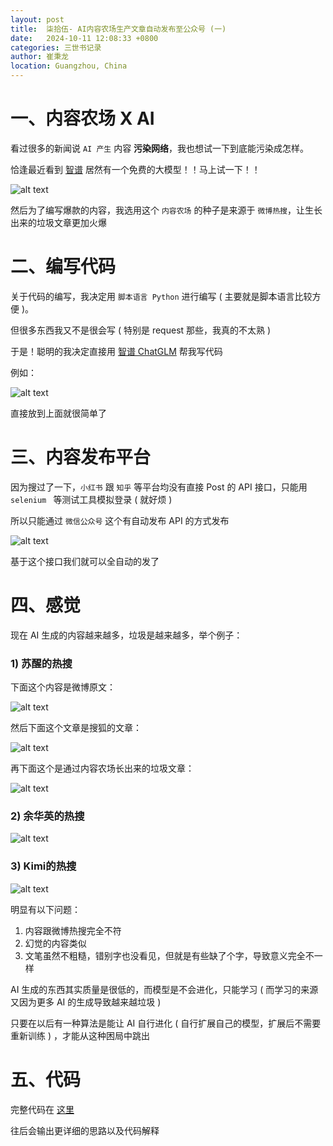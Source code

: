 ```yaml
---
layout: post
title:  柒拾伍- AI内容农场生产文章自动发布至公众号 (一)
date:   2024-10-11 12:08:33 +0800
categories: 三世书记录
author: 崔秉龙
location: Guangzhou, China
---
```


# 一、内容农场 X AI

看过很多的新闻说 `AI 产生` 内容 **污染网络**，我也想试一下到底能污染成怎样。

恰逢最近看到 [智谱](https://open.bigmodel.cn/) 居然有一个免费的大模型！！马上试一下！！

![alt text](/photo/InPost/SanShiShu/75/image.png)

然后为了编写爆款的内容，我选用这个 `内容农场` 的种子是来源于 `微博热搜`，让生长出来的垃圾文章更加火爆

# 二、编写代码

关于代码的编写，我决定用 `脚本语言 Python` 进行编写 ( 主要就是脚本语言比较方便 )。

但很多东西我又不是很会写 ( 特别是 request 那些，我真的不太熟 )

于是！聪明的我决定直接用 [智谱 ChatGLM](https://chatglm.cn/) 帮我写代码

例如：

![alt text](/photo/InPost/SanShiShu/75/image-1.png)

直接放到上面就很简单了

# 三、内容发布平台

因为搜过了一下，`小红书` 跟 `知乎` 等平台均没有直接 Post 的 API 接口，只能用 `selenium ` 等测试工具模拟登录 ( 就好烦 )

所以只能通过 `微信公众号` 这个有自动发布 API 的方式发布

![alt text](/photo/InPost/SanShiShu/75/image-2.png)

基于这个接口我们就可以全自动的发了

# 四、感觉

现在 AI 生成的内容越来越多，垃圾是越来越多，举个例子：

### 1) 苏醒的热搜

下面这个内容是微博原文：

![alt text](/photo/InPost/SanShiShu/75/image-3.png)

然后下面这个文章是搜狐的文章：

![alt text](/photo/InPost/SanShiShu/75/image-4.png)

再下面这个是通过内容农场长出来的垃圾文章：

![alt text](/photo/InPost/SanShiShu/75/image-5.png)

### 2) 余华英的热搜

![alt text](/photo/InPost/SanShiShu/75/image-6.png)


### 3) Kimi的热搜

![alt text](/photo/InPost/SanShiShu/75/image-7.png)


明显有以下问题：

1. 内容跟微博热搜完全不符
2. 幻觉的内容类似
3. 文笔虽然不粗糙，错别字也没看见，但就是有些缺了个字，导致意义完全不一样

AI 生成的东西其实质量是很低的，而模型是不会进化，只能学习 ( 而学习的来源又因为更多 AI 的生成导致越来越垃圾 )

只要在以后有一种算法是能让 AI 自行进化 ( 自行扩展自己的模型，扩展后不需要重新训练 ) ，才能从这种困局中跳出

# 五、代码

完整代码在 [这里](https://berrybc.github.io/%E6%9B%B4%E6%97%A0%E8%81%8A%E7%9A%84%E4%BA%BA%E7%94%9F/Auto_Write_Article/)

往后会输出更详细的思路以及代码解释